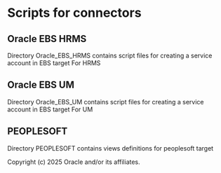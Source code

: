 # Scripts for connectors

## Oracle EBS HRMS

Directory Oracle_EBS_HRMS contains script files for creating a service account in EBS target For HRMS

## Oracle EBS UM

Directory Oracle_EBS_UM contains script files for creating a service account in EBS target For UM

## PEOPLESOFT

Directory PEOPLESOFT contains views definitions for peoplesoft target

Copyright (c) 2025 Oracle and/or its affiliates.